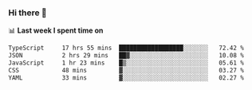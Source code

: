 ### Hi there 👋

<!--
**DBvc/DBvc** is a ✨ _special_ ✨ repository because its `README.md` (this file) appears on your GitHub profile.

Here are some ideas to get you started:

- 🔭 I’m currently working on ...
- 🌱 I’m currently learning ...
- 👯 I’m looking to collaborate on ...
- 🤔 I’m looking for help with ...
- 💬 Ask me about ...
- 📫 How to reach me: ...
- 😄 Pronouns: ...
- ⚡ Fun fact: ...
-->

📊 **Last week I spent time on**
<!--START_SECTION:waka-->

```txt
TypeScript     17 hrs 55 mins  ██████████████████░░░░░░░   72.42 %
JSON           2 hrs 29 mins   ██▓░░░░░░░░░░░░░░░░░░░░░░   10.08 %
JavaScript     1 hr 23 mins    █▒░░░░░░░░░░░░░░░░░░░░░░░   05.61 %
CSS            48 mins         ▓░░░░░░░░░░░░░░░░░░░░░░░░   03.27 %
YAML           33 mins         ▓░░░░░░░░░░░░░░░░░░░░░░░░   02.27 %
```

<!--END_SECTION:waka-->
